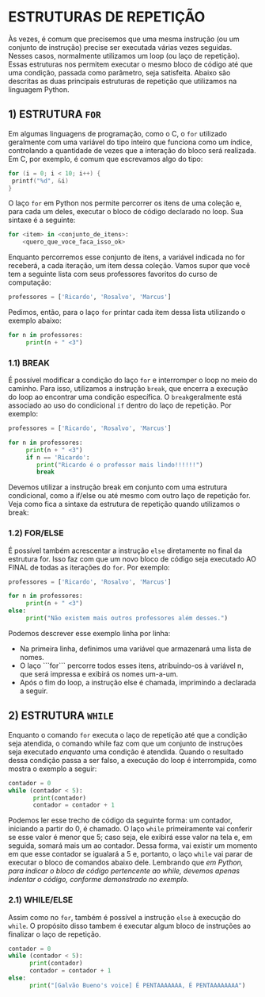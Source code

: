 # ESTRUTURAS DE REPETIÇÃO

Às vezes, é comum que precisemos que uma mesma instrução (ou um conjunto de instrução) precise ser executada várias vezes seguidas. 
Nesses casos, normalmente utilizamos um loop (ou laço de repetição). Essas estruturas nos permitem executar o mesmo bloco de código até que uma condição, passada como parâmetro, seja satisfeita.
Abaixo são descritas as duas principais estruturas de repetição que utilizamos na linguagem Python.

## 1) ESTRUTURA ```FOR```
Em algumas linguagens de programação, como o C, o ```for``` utilizado geralmente com uma variável do tipo inteiro que funciona como um índice, controlando a quantidade de vezes que a interação do bloco será realizada.
Em C, por exemplo, é comum que escrevamos algo do tipo: 


```c
for (i = 0; i < 10; i++) {
 printf("%d", &i)
}
```

O laço ```for``` em Python nos permite percorrer os itens de uma coleção e, para cada um deles, executar o bloco de código declarado no loop. Sua sintaxe é a seguinte:

```python
for <item> in <conjunto_de_itens>:
    <quero_que_voce_faca_isso_ok>
```

Enquanto percorremos esse conjunto de itens, a variável indicada no for receberá, a cada iteração, um item dessa coleção.
Vamos supor que você tem a seguinte lista com seus professores favoritos do curso de computação: 

```python
professores = ['Ricardo', 'Rosalvo', 'Marcus']
```

Pedimos, então, para o laço ```for``` printar cada item dessa lista utilizando o exemplo abaixo:

```python
for n in professores:
     print(n + " <3")
```

### 1.1) BREAK
É possível modificar a condição do laço ```for``` e interromper o loop no meio do caminho. 
Para isso, utilizamos a instrução ```break```, que encerra a execução do loop ao encontrar uma condição específica. O ```break```geralmente está associado ao uso do condicional ```if``` dentro do laço de repetição. Por exemplo:

```python
professores = ['Ricardo', 'Rosalvo', 'Marcus']

for n in professores:
     print(n + " <3")
     if n == 'Ricardo':
        print("Ricardo é o professor mais lindo!!!!!!")
        break
```



Devemos utilizar a instrução break em conjunto com uma estrutura condicional, como a if/else ou até mesmo com outro laço de repetição for. Veja como fica a sintaxe da estrutura de repetição quando utilizamos o break:

### 1.2) FOR/ELSE
É possível também acrescentar a instrução ```else``` diretamente no final da estrutura for. 
Isso faz com que um novo bloco de código seja executado AO FINAL de todas as iterações do ```for```. Por exemplo:

```python
professores = ['Ricardo', 'Rosalvo', 'Marcus']

for n in professores:
     print(n + " <3")
else:
     print("Não existem mais outros professores além desses.")
```

Podemos descrever esse exemplo linha por linha: 
<ul> 
<li> Na primeira linha, definimos uma variável que armazenará uma lista de nomes. 
<li> O laço ```for``` percorre todos esses itens, atribuindo-os à variável n, que será impressa e exibirá os nomes um-a-um.
<li> Após o fim do loop, a instrução else é chamada, imprimindo a declarada a seguir.
</ul>




## 2) ESTRUTURA ```WHILE```

Enquanto o comando ```for``` executa o laço de repetição até que a condição seja atendida, o comando while faz com que um conjunto de instruções seja executado <i>enquanto</i> uma condição é atendida. Quando o resultado dessa condição passa a ser falso, a execução do loop é interrompida, como mostra o exemplo a seguir:

```python
contador = 0
while (contador < 5):
       print(contador)
       contador = contador + 1
```

Podemos ler esse trecho de código da seguinte forma: um contador, iniciando a partir do 0, é chamado. O laço ```while``` primeiramente vai conferir se esse valor é menor que 5; caso seja, ele exibirá esse valor na tela e, em seguida, somará mais um ao contador. Dessa forma, vai existir um momento em que esse contador se igualará a 5 e, portanto, o laço ```while``` vai parar de executar o bloco de comandos abaixo dele. Lembrando que <i>em Python, para indicar o bloco de código pertencente ao while, devemos apenas indentar o código, conforme demonstrado no exemplo.</i> 


### 2.1) WHILE/ELSE
Assim como no ```for```, também é possível a instrução ```else``` à execução do ```while```. O propósito disso tambem é executar algum bloco de instruções ao finalizar o laço de repetição. 

```python
contador = 0
while (contador < 5):
      print(contador)
      contador = contador + 1
else:
      print("[Galvão Bueno's voice] É PENTAAAAAAA, É PENTAAAAAAAA")
```

